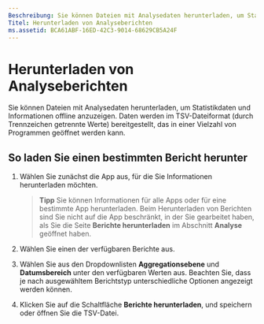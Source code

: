 ```yaml
---
Beschreibung: Sie können Dateien mit Analysedaten herunterladen, um Statistikdaten und Informationen offline anzuzeigen.
Titel: Herunterladen von Analyseberichten
ms.assetid: BCA61ABF-16ED-42C3-9014-68629CB5A24F
---
```


# Herunterladen von Analyseberichten


Sie können Dateien mit Analysedaten herunterladen, um Statistikdaten und Informationen offline anzuzeigen. Daten werden im TSV-Dateiformat (durch Trennzeichen getrennte Werte) bereitgestellt, das in einer Vielzahl von Programmen geöffnet werden kann.

## So laden Sie einen bestimmten Bericht herunter

1.  Wählen Sie zunächst die App aus, für die Sie Informationen herunterladen möchten.

    > **Tipp**  Sie können Informationen für alle Apps oder für eine bestimmte App herunterladen. Beim Herunterladen von Berichten sind Sie nicht auf die App beschränkt, in der Sie gearbeitet haben, als Sie die Seite **Berichte herunterladen** im Abschnitt **Analyse** geöffnet haben.

2.  Wählen Sie einen der verfügbaren Berichte aus.

3.  Wählen Sie aus den Dropdownlisten **Aggregationsebene** und **Datumsbereich** unter den verfügbaren Werten aus. Beachten Sie, dass je nach ausgewähltem Berichtstyp unterschiedliche Optionen angezeigt werden können.

4.  Klicken Sie auf die Schaltfläche **Berichte herunterladen**, und speichern oder öffnen Sie die TSV-Datei.


<!--HONumber=Mar16_HO1-->


